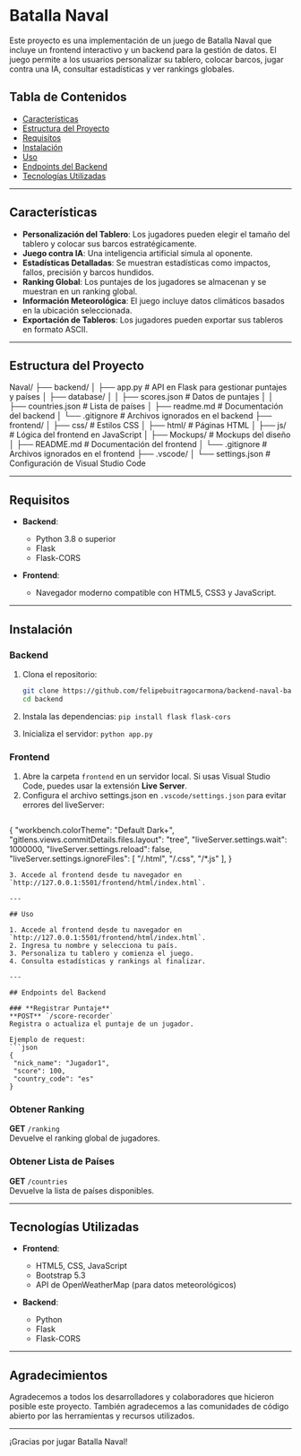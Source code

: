 # Batalla Naval

Este proyecto es una implementación de un juego de Batalla Naval que incluye un frontend interactivo y un backend para la gestión de datos. El juego permite a los usuarios personalizar su tablero, colocar barcos, jugar contra una IA, consultar estadísticas y ver rankings globales.

## Tabla de Contenidos
- [Características](#características)
- [Estructura del Proyecto](#estructura-del-proyecto)
- [Requisitos](#requisitos)
- [Instalación](#instalación)
- [Uso](#uso)
- [Endpoints del Backend](#endpoints-del-backend)
- [Tecnologías Utilizadas](#tecnologías-utilizadas)

---

## Características

- **Personalización del Tablero**: Los jugadores pueden elegir el tamaño del tablero y colocar sus barcos estratégicamente.
- **Juego contra IA**: Una inteligencia artificial simula al oponente.
- **Estadísticas Detalladas**: Se muestran estadísticas como impactos, fallos, precisión y barcos hundidos.
- **Ranking Global**: Los puntajes de los jugadores se almacenan y se muestran en un ranking global.
- **Información Meteorológica**: El juego incluye datos climáticos basados en la ubicación seleccionada.
- **Exportación de Tableros**: Los jugadores pueden exportar sus tableros en formato ASCII.

---

## Estructura del Proyecto
Naval/ ├── backend/ │ ├── app.py # API en Flask para gestionar puntajes y países │ ├── database/ │ │ ├── scores.json # Datos de puntajes │ │ ├── countries.json # Lista de países │ ├── readme.md # Documentación del backend │ └── .gitignore # Archivos ignorados en el backend ├── frontend/ │ ├── css/ # Estilos CSS │ ├── html/ # Páginas HTML │ ├── js/ # Lógica del frontend en JavaScript │ ├── Mockups/ # Mockups del diseño │ ├── README.md # Documentación del frontend │ └── .gitignore # Archivos ignorados en el frontend ├── .vscode/ │ └── settings.json # Configuración de Visual Studio Code

---

## Requisitos

- **Backend**:
  - Python 3.8 o superior
  - Flask
  - Flask-CORS

- **Frontend**:
  - Navegador moderno compatible con HTML5, CSS3 y JavaScript.

---

## Instalación

### Backend
1. Clona el repositorio:
   ```sh
   git clone https://github.com/felipebuitragocarmona/backend-naval-battle
   cd backend
2. Instala las dependencias:
```pip install flask flask-cors```

3. Inicializa el servidor:
```python app.py```


### Frontend
1. Abre la carpeta `frontend` en un servidor local. Si usas Visual Studio Code, puedes usar la extensión **Live Server**.
2. Configura el archivo settings.json en `.vscode/settings.json` para evitar errores del liveServer:
   ```json
{
    "workbench.colorTheme": "Default Dark+",
    "gitlens.views.commitDetails.files.layout": "tree",
    "liveServer.settings.wait": 1000000,
    "liveServer.settings.reload": false,
    "liveServer.settings.ignoreFiles": [
    "/.html",
    "/.css",
    "/*.js"
],
}

   ```
3. Accede al frontend desde tu navegador en `http://127.0.0.1:5501/frontend/html/index.html`.

---

## Uso

1. Accede al frontend desde tu navegador en `http://127.0.0.1:5501/frontend/html/index.html`.
2. Ingresa tu nombre y selecciona tu país.
3. Personaliza tu tablero y comienza el juego.
4. Consulta estadísticas y rankings al finalizar.

---

## Endpoints del Backend

### **Registrar Puntaje**
**POST** `/score-recorder`  
Registra o actualiza el puntaje de un jugador.

Ejemplo de request:
```json
{
    "nick_name": "Jugador1",
    "score": 100,
    "country_code": "es"
}
```

### **Obtener Ranking**
**GET** `/ranking`  
Devuelve el ranking global de jugadores.

### **Obtener Lista de Países**
**GET** `/countries`  
Devuelve la lista de países disponibles.

---

## Tecnologías Utilizadas

- **Frontend**:
  - HTML5, CSS, JavaScript
  - Bootstrap 5.3
  - API de OpenWeatherMap (para datos meteorológicos)

- **Backend**:
  - Python
  - Flask
  - Flask-CORS

---

## Agradecimientos

Agradecemos a todos los desarrolladores y colaboradores que hicieron posible este proyecto. También agradecemos a las comunidades de código abierto por las herramientas y recursos utilizados.

---

¡Gracias por jugar Batalla Naval!